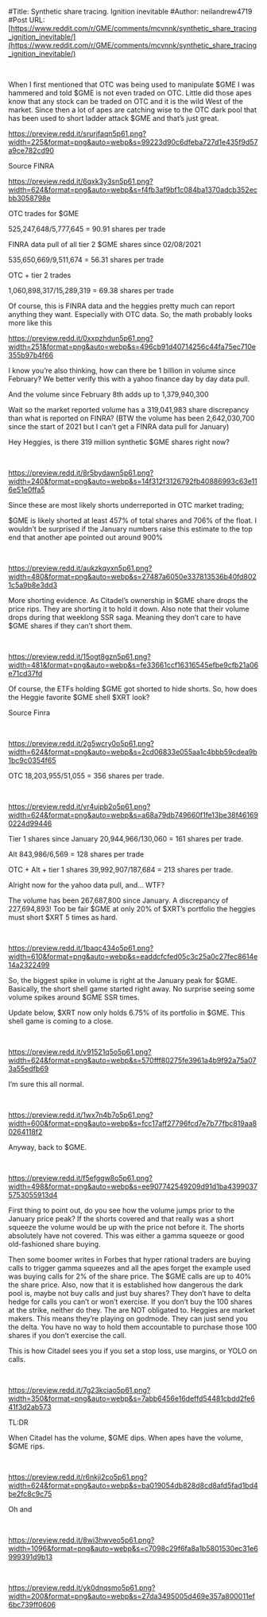 #Title: Synthetic share tracing. Ignition inevitable
#Author: neilandrew4719
#Post URL: [https://www.reddit.com/r/GME/comments/mcvnnk/synthetic_share_tracing_ignition_inevitable/](https://www.reddit.com/r/GME/comments/mcvnnk/synthetic_share_tracing_ignition_inevitable/)


&#x200B;

When I first mentioned that OTC was being used to manipulate $GME I was hammered and told $GME is not even traded on OTC. Little did those apes know that any stock can be traded on OTC and it is the wild West of the market. Since then a lot of apes are catching wise to the OTC dark pool that has been used to short ladder attack $GME and that’s just great.

https://preview.redd.it/srurjfaqn5p61.png?width=225&format=png&auto=webp&s=99223d90c6dfeba727d1e435f9d57a9ce782cd90

Source FINRA

https://preview.redd.it/6qxk3y3sn5p61.png?width=624&format=png&auto=webp&s=f4fb3af9bf1c084ba1370adcb352ecbb3058798e

OTC trades for $GME

525,247,648/5,777,645 = 90.91 shares per trade

FINRA data pull of all tier 2 $GME shares since 02/08/2021

535,650,669/9,511,674 = 56.31 shares per trade

OTC + tier 2 trades

1,060,898,317/15,289,319 = 69.38 shares per trade

Of course, this is FINRA data and the heggies pretty much can report anything they want. Especially with OTC data. So, the math probably looks more like this

https://preview.redd.it/0xxpzhdun5p61.png?width=251&format=png&auto=webp&s=496cb91d40714256c44fa75ec710e355b97b4f66

I know you’re also thinking, how can there be 1 billion in volume since February? We better verify this with a yahoo finance day by day data pull.

And the volume since February 8th adds up to 1,379,940,300

Wait so the market reported volume has a 319,041,983 share discrepancy than what is reported on FINRA? (BTW the volume has been 2,642,030,700 since the start of 2021 but I can’t get a FINRA data pull for January)

Hey Heggies, is there 319 million synthetic $GME shares right now?

&#x200B;

https://preview.redd.it/8r5bydawn5p61.png?width=240&format=png&auto=webp&s=14f312f3126792fb40886993c63e116e51e0ffa5

Since these are most likely shorts underreported in OTC market trading;

$GME is likely shorted at least 457% of total shares and 706% of the float. I wouldn’t be surprised if the January numbers raise this estimate to the top end that another ape pointed out around 900%

&#x200B;

https://preview.redd.it/aukzkqyxn5p61.png?width=480&format=png&auto=webp&s=27487a6050e337813536b40fd8021c5a9b8e3dd3

More shorting evidence. As Citadel’s ownership in $GME share drops the price rips. They are shorting it to hold it down. Also note that their volume drops during that weeklong SSR saga. Meaning they don’t care to have $GME shares if they can’t short them.

&#x200B;

https://preview.redd.it/15ogt8gzn5p61.png?width=481&format=png&auto=webp&s=fe33661ccf16316545efbe9cfb21a06e71cd37fd

Of course, the ETFs holding $GME got shorted to hide shorts. So, how does the Heggie favorite $GME shell $XRT look?

Source Finra

&#x200B;

https://preview.redd.it/2g5wcry0o5p61.png?width=624&format=png&auto=webp&s=2cd06833e055aa1c4bbb59cdea9b1bc9c0354f65

OTC 18,203,955/51,055 = 356 shares per trade.

&#x200B;

https://preview.redd.it/vr4ujpb2o5p61.png?width=624&format=png&auto=webp&s=a68a79db749660f1fe13be38f461690224d99446

Tier 1 shares since January 20,944,966/130,060 = 161 shares per trade.

Alt 843,986/6,569 = 128 shares per trade

OTC + Alt + tier 1 shares 39,992,907/187,684 = 213 shares per trade.

Alright now for the yahoo data pull, and… WTF?

The volume has been 267,687,800 since January. A discrepancy of 227,694,893! Too be fair $GME at only 20% of $XRT’s portfolio the heggies must short $XRT 5 times as hard.

&#x200B;

https://preview.redd.it/1baqc434o5p61.png?width=610&format=png&auto=webp&s=eaddcfcfed05c3c25a0c27fec8614e14a2322499

So, the biggest spike in volume is right at the January peak for $GME. Basically, the short shell game started right away. No surprise seeing some volume spikes around $GME SSR times.

Update below, $XRT now only holds 6.75% of its portfolio in $GME. This shell game is coming to a close.

&#x200B;

https://preview.redd.it/v91521q5o5p61.png?width=624&format=png&auto=webp&s=570fff80275fe3961a4b9f92a75a073a55edfb69

I’m sure this all normal.

&#x200B;

https://preview.redd.it/1wx7n4b7o5p61.png?width=600&format=png&auto=webp&s=fcc17aff27796fcd7e7b77fbc819aa80264118f2

Anyway, back to $GME.

&#x200B;

https://preview.redd.it/f5efggw8o5p61.png?width=498&format=png&auto=webp&s=ee907742549209d91d1ba43990375753055913d4

First thing to point out, do you see how the volume jumps prior to the January price peak? If the shorts covered and that really was a short squeeze the volume would be up with the price not before it. The shorts absolutely have not covered. This was either a gamma squeeze or good old-fashioned share buying.

Then some boomer writes in Forbes that hyper rational traders are buying calls to trigger gamma squeezes and all the apes forget the example used was buying calls for 2% of the share price. The $GME calls are up to 40% the share price. Also, now that it is established how dangerous the dark pool is, maybe not buy calls and just buy shares? They don’t have to delta hedge for calls you can’t or won’t exercise. If you don’t buy the 100 shares at the strike, neither do they. The are NOT obligated to. Heggies are market makers. This means they’re playing on godmode. They can just send you the delta. You have no way to hold them accountable to purchase those 100 shares if you don’t exercise the call.

This is how Citadel sees you if you set a stop loss, use margins, or YOLO on calls.

&#x200B;

https://preview.redd.it/7g23kciao5p61.png?width=350&format=png&auto=webp&s=7abb6456e16deffd54481cbdd2fe641f3d2ab573

TL:DR

When Citadel has the volume, $GME dips. When apes have the volume, $GME rips.

&#x200B;

https://preview.redd.it/r6nkji2co5p61.png?width=624&format=png&auto=webp&s=ba019054db828d8cd8afd5fad1bd4be2fc8c9c75

Oh and

&#x200B;

https://preview.redd.it/8wi3hwveo5p61.png?width=1096&format=png&auto=webp&s=c7098c29f6fa8a1b5801530ec31e6999391d9b13

&#x200B;

https://preview.redd.it/yk0dnqsmo5p61.png?width=200&format=png&auto=webp&s=27da3495005d469e357a800011ef6bc739ff0606